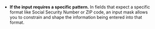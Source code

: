 - **If the input requires a specific pattern.** In fields that expect a specific format like Social Security Number or ZIP code, an input mask allows you to constrain and shape the information being entered into that format.